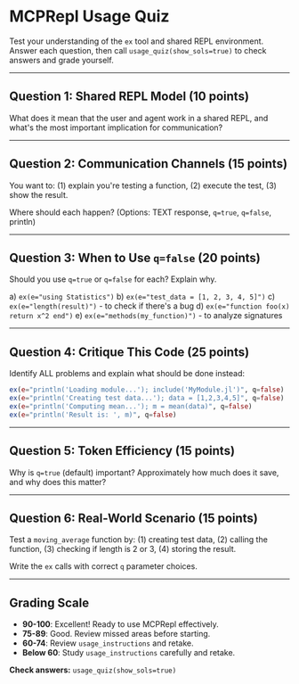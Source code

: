 # MCPRepl Usage Quiz

Test your understanding of the `ex` tool and shared REPL environment. Answer each question, then call `usage_quiz(show_sols=true)` to check answers and grade yourself.

---

## Question 1: Shared REPL Model (10 points)

What does it mean that the user and agent work in a shared REPL, and what's the most important implication for communication?

---

## Question 2: Communication Channels (15 points)

You want to: (1) explain you're testing a function, (2) execute the test, (3) show the result.

Where should each happen? (Options: TEXT response, `q=true`, `q=false`, println)

---

## Question 3: When to Use `q=false` (20 points)

Should you use `q=true` or `q=false` for each? Explain why.

a) `ex(e="using Statistics")`
b) `ex(e="test_data = [1, 2, 3, 4, 5]")`
c) `ex(e="length(result)")` - to check if there's a bug
d) `ex(e="function foo(x) return x^2 end")`
e) `ex(e="methods(my_function)")` - to analyze signatures

---

## Question 4: Critique This Code (25 points)

Identify ALL problems and explain what should be done instead:

```julia
ex(e="println('Loading module...'); include('MyModule.jl')", q=false)
ex(e="println('Creating test data...'); data = [1,2,3,4,5]", q=false)
ex(e="println('Computing mean...'); m = mean(data)", q=false)
ex(e="println('Result is: ', m)", q=false)
```

---

## Question 5: Token Efficiency (15 points)

Why is `q=true` (default) important? Approximately how much does it save, and why does this matter?

---

## Question 6: Real-World Scenario (15 points)

Test a `moving_average` function by: (1) creating test data, (2) calling the function, (3) checking if length is 2 or 3, (4) storing the result.

Write the `ex` calls with correct `q` parameter choices.

---

## Grading Scale

- **90-100**: Excellent! Ready to use MCPRepl effectively.
- **75-89**: Good. Review missed areas before starting.
- **60-74**: Review `usage_instructions` and retake.
- **Below 60**: Study `usage_instructions` carefully and retake.

**Check answers:** `usage_quiz(show_sols=true)`
